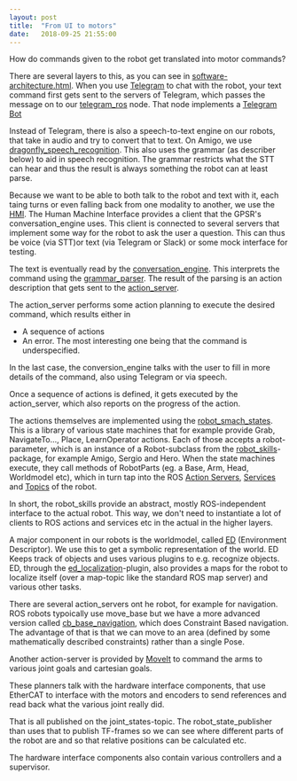 ```yaml
---
layout: post
title:  "From UI to motors"
date:   2018-09-25 21:55:00
---
```


How do commands given to the robot get translated into motor commands? 

There are several layers to this, as you can see in 
[software-architecture.html](https://github.com/tue-robotics/tue-robotics.github.io/blob/master/software-architecture.html).
When you use [Telegram](https://telegram.org/) to chat with the robot, 
your text command first gets sent to the servers of Telegram, 
which passes the message on to our [telegram_ros](https://github.com/tue-robotics/telegram_ros) node. That node implements a [Telegram Bot](https://core.telegram.org/bots)

Instead of Telegram, there is also a speech-to-text engine on our robots, that take in audio and try to convert that to text.
On Amigo, we use [dragonfly_speech_recognition](https://github.com/tue-robotics/dragonfly_speech_recognition). 
This also uses the grammar (as describer below) to aid in speech recognition. 
The grammar restricts what the STT can hear and thus the result is always something the robot can at least parse.

Because we want to be able to both talk to the robot and text with it, each taing turns or even falling back from one modality to another, we use the [HMI](https://github.com/tue-robotics/hmi). 
The Human Machine Interface provides a client that the GPSR's conversation_engine uses. This client is connected to several servers that implement some way for the robot to ask the user a question. 
This can thus be voice (via STT)or text (via Telegram or Slack) or some mock interface for testing. 

The text is eventually read by the 
[conversation_engine](https://github.com/tue-robotics/conversation_engine). 
This interprets the command using the [grammar_parser](https://github.com/tue-robotics/grammar_parser).
The result of the parsing is an action description that gets sent to the [action_server](https://github.com/tue-robotics/action_server). 

The action_server performs some action planning to execute the desired command, which results either in
- A sequence of actions
- An error. The most interesting one being that the command is underspecified. 

In the last case, the conversion_engine talks with the user to fill in more details of the command, also using Telegram or via speech.

Once a sequence of actions is defined, it gets executed by the action_server, which also reports on the progress of the action.

The actions themselves are implemented using the [robot_smach_states](https://github.com/tue-robotics/tue_robocup/tree/master/robot_smach_states).
This is a library of various state machines that for example provide Grab, NavigateTo..., Place, LearnOperator actions.
Each of those accepts a robot-parameter, which is an instance of a Robot-subclass from the [robot_skills](https://github.com/tue-robotics/tue_robocup/tree/master/robot_skills)-package, for example Amigo, Sergio and Hero.
When the state machines execute, they call methods of RobotParts (eg. a Base, Arm, Head, Worldmodel etc), 
which in turn tap into the ROS [Action Servers](http://wiki.ros.org/actionlib#Client-Server_Interaction), [Services](http://wiki.ros.org/ROS/Tutorials/UnderstandingServicesParams#ROS_Services) and [Topics](http://wiki.ros.org/ROS/Tutorials/UnderstandingTopics) of the robot.

In short, the robot_skills provide an abstract, mostly ROS-independent interface to the actual robot.
This way, we don't need to instantiate a lot of clients to ROS actions and services etc in the actual in the higher layers.  

A major component in our robots is the worldmodel, called [ED](https://github.com/tue-robotics/ed) (Environment Descriptor).
We use this to get a symbolic representation of the world. ED Keeps track of objects and uses various plugins to e.g. recognize objects.
ED, through the [ed_localization](https://github.com/tue-robotics/ed_localization.git)-plugin, also provides a maps for the robot to localize itself (over a map-topic like the standard ROS map server) and various other tasks. 

There are several action_servers ont he robot, for example for navigation. 
ROS robots typoically use move_base but we have a more advanced version called [cb_base_navigation](https://github.com/tue-robotics/cb_base_navigation), which does Constraint Based navigation.
The advantage of that is that we can move to an area (defined by some mathematically described constraints) rather than a single Pose.

Another action-server is provided by [MoveIt](https://moveit.ros.org/) to command the arms to various joint goals and cartesian goals.

These planners talk with the hardware interface components, that use EtherCAT to interface with the motors and encoders to send references and read back what the various joint really did.

That is all published on the joint_states-topic. 
The robot_state_publisher than uses that to publish TF-frames so we can see where different parts of the robot are and so that relative positions can be calculated etc.

The hardware interface components also contain various controllers and a supervisor. 
